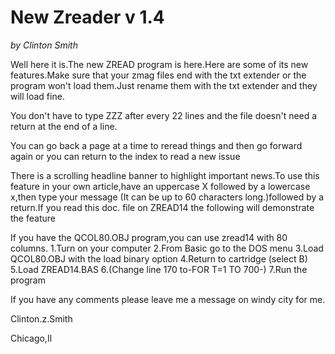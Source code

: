 # New Zreader v 1.4

*by Clinton Smith*

Well here it is.The new ZREAD program is here.Here are some of 
its new features.Make sure that your zmag files end with the txt 
extender or the  program won't load them.Just rename them with the txt 
extender and they will load fine.

You don't have to type ZZZ after every  22 lines and the 
file doesn't need a return at the end of a line.

You can go back a page at a time to reread things and then
go forward again or you can return to the index to read a new issue

There is a scrolling headline banner to highlight 
important news.To use this feature in your own article,have an 
uppercase X followed by a lowercase x,then type your message (It can be
up to 60 characters long.)followed by a return.If you read this doc. 
file on ZREAD14 the following will demonstrate the feature

If you have the QCOL80.OBJ program,you can use 
zread14 with 80 columns.
1.Turn on your computer
2.From Basic go to the DOS menu
3.Load QCOL80.OBJ with the load binary option
4.Return to cartridge (select B)
5.Load ZREAD14.BAS
6.(Change line 170 to-FOR T=1 TO 700-)
7.Run the program

If you have any comments
please leave me a message on windy 
city for me.

Clinton.z.Smith

Chicago,Il
